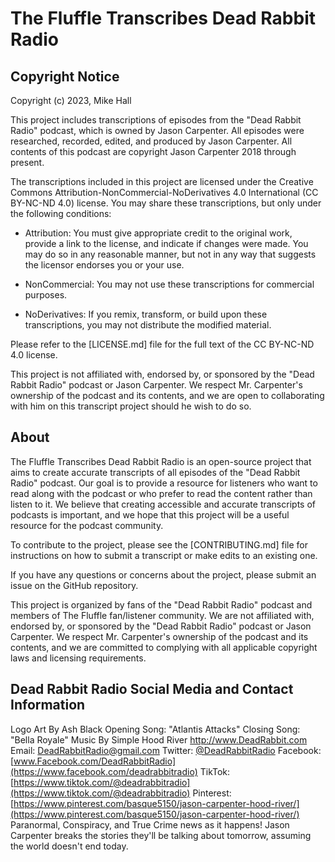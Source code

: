 # The Fluffle Transcribes Dead Rabbit Radio

## Copyright Notice

Copyright (c) 2023, Mike Hall

This project includes transcriptions of episodes from the "Dead Rabbit Radio" podcast, which is owned by Jason Carpenter. All episodes were researched, recorded, edited, and produced by Jason Carpenter. All contents of this podcast are copyright Jason Carpenter 2018 through present.

The transcriptions included in this project are licensed under the Creative Commons Attribution-NonCommercial-NoDerivatives 4.0 International (CC BY-NC-ND 4.0) license. You may share these transcriptions, but only under the following conditions:

- Attribution: You must give appropriate credit to the original work, provide a link to the license, and indicate if changes were made. You may do so in any reasonable manner, but not in any way that suggests the licensor endorses you or your use.

- NonCommercial: You may not use these transcriptions for commercial purposes.

- NoDerivatives: If you remix, transform, or build upon these transcriptions, you may not distribute the modified material.

Please refer to the [LICENSE.md] file for the full text of the CC BY-NC-ND 4.0 license.

This project is not affiliated with, endorsed by, or sponsored by the "Dead Rabbit Radio" podcast or Jason Carpenter. We respect Mr. Carpenter's ownership of the podcast and its contents, and we are open to collaborating with him on this transcript project should he wish to do so.

## About

The Fluffle Transcribes Dead Rabbit Radio is an open-source project that aims to create accurate transcripts of all episodes of the "Dead Rabbit Radio" podcast. Our goal is to provide a resource for listeners who want to read along with the podcast or who prefer to read the content rather than listen to it. We believe that creating accessible and accurate transcripts of podcasts is important, and we hope that this project will be a useful resource for the podcast community.

To contribute to the project, please see the [CONTRIBUTING.md] file for instructions on how to submit a transcript or make edits to an existing one.

If you have any questions or concerns about the project, please submit an issue on the GitHub repository.

This project is organized by fans of the "Dead Rabbit Radio" podcast and members of The Fluffle fan/listener community. We are not affiliated with, endorsed by, or sponsored by the "Dead Rabbit Radio" podcast or Jason Carpenter. We respect Mr. Carpenter's ownership of the podcast and its contents, and we are committed to complying with all applicable copyright laws and licensing requirements.

## Dead Rabbit Radio Social Media and Contact Information

Logo Art By Ash Black
Opening Song: "Atlantis Attacks"
Closing Song: "Bella Royale"
Music By Simple Hood River
http://www.DeadRabbit.com
Email: DeadRabbitRadio@gmail.com
Twitter: [@DeadRabbitRadio](https://twitter.com/deadrabbitradio)
Facebook: [www.Facebook.com/DeadRabbitRadio](https://www.facebook.com/deadrabbitradio)
TikTok: [https://www.tiktok.com/@deadrabbitradio](https://www.tiktok.com/@deadrabbitradio)
Pinterest: [https://www.pinterest.com/basque5150/jason-carpenter-hood-river/](https://www.pinterest.com/basque5150/jason-carpenter-hood-river/)
Paranormal, Conspiracy, and True Crime news as it happens! Jason Carpenter breaks the stories they'll be talking about tomorrow, assuming the world doesn't end today.
